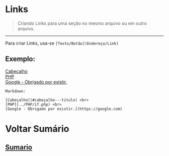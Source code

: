 # Links

> Criando Links para uma seção no mesmo arquivo ou em outro arquivo.

----

Para criar Links, usa-se `[Texto/Botão](Endereço/Link)`

## Exemplo:

[Cabeçalho](#cabeçalho---titulo) <br>
[PHP](../PHP/if.php) <br>
[Google - Obrigado por existir.](https://google.com)


```
Markdown:

[Cabeçalho](#cabeçalho---titulo) <br>
[PHP](../PHP/if.php) <br>
[Google - Obrigado por existir.](https://google.com)
```


# Voltar Sumário
## [Sumario](0-Sumario)